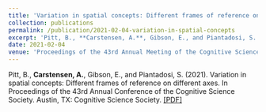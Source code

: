 ```yaml
---
title: 'Variation in spatial concepts: Different frames of reference on different axes'
collection: publications
permalink: /publication/2021-02-04-variation-in-spatial-concepts
excerpt: 'Pitt, B., **Carstensen, A.**, Gibson, E., and Piantadosi, S. (2021). Variation in spatial concepts: Different frames of reference on different axes. In Proceedings of the 43rd Annual Conference of the Cognitive Science Society. Austin, TX: Cognitive Science Society. [[PDF]](http://abcarstensen.github.io/files/PittCarstensenGibsonPiantadosi2021_TsimaneFoR.pdf)'
date: 2021-02-04
venue: 'Proceedings of the 43rd Annual Meeting of the Cognitive Science Society'
---
```

Pitt, B., **Carstensen, A.**, Gibson, E., and Piantadosi, S. (2021). Variation in spatial concepts: Different frames of reference on different axes. In Proceedings of the 43rd Annual Conference of the Cognitive Science Society. Austin, TX: Cognitive Science Society. [[PDF]](http://abcarstensen.github.io/files/PittCarstensenGibsonPiantadosi2021_TsimaneFoR.pdf)